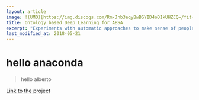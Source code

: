 ```yaml
---
layout: article
image: !(UMO)[https://img.discogs.com/Rm-Jhb3eqyBwBGYID4oDIkUHZCQ=/fit-in/300x300/filters:strip_icc():format(jpeg):mode_rgb():quality(40)/discogs-images/R-4245199-1424373312-2117.jpeg.jpg]
title: Ontology based Deep Learning for ABSA
excerpt: "Experiments with automatic approaches to make sense of people's opinions."
last_modified_at: 2018-05-21
---
```


# hello anaconda
> hello alberto

[Link to the project](https://github.com/AlbertoPaz/ABSA-PyTorch/blob/master/README.md)
